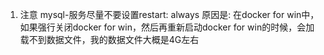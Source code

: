1. 注意
mysql-服务尽量不要设置restart: always
原因是: 在docker for win中，如果强行关闭docker for win，然后再重新启动docker for win的时候，会加载不到数据文件，我的数据文件大概是4G左右